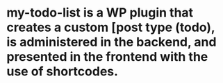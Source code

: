 # my-todo-list is a WP plugin that creates a custom [post type (todo), is administered in the backend, and presented in the frontend with the use of shortcodes.
